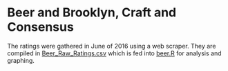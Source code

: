 # Beer and Brooklyn, Craft and Consensus

The ratings were gathered in June of 2016 using a web scraper. They are compiled in [Beer_Raw_Ratings.csv](https://github.com/PerplexCity/Beer/blob/master/Beer_Raw_Ratings.csv) which is fed into [beer.R](https://github.com/PerplexCity/Beer/blob/master/beer.R) for analysis and graphing.
